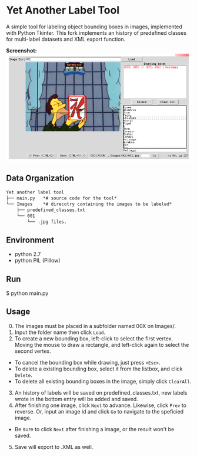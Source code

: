Yet Another Label Tool
===============

A simple tool for labeling object bounding boxes in images, implemented with Python Tkinter.
This fork implements an history of predefined classes for multi-label datasets and XML export function.

**Screenshot:**
![Label Tool](./screen.png)

Data Organization
-----------------
```
Yet another label tool
├── main.py   *# source code for the tool*
└── Images    *# direcotry containing the images to be labeled*
    ├── predefined_classes.txt
    └── 001
        └── .jpg files.
```
Environment
----------
- python 2.7
- python PIL (Pillow)

Run
-------
$ python main.py

Usage
-----
0. The images must be placed in a subfolder named 00X on Images/.
1. Input the folder name then click `Load`.
2. To create a new bounding box, left-click to select the first vertex. Moving the mouse to draw a rectangle, and left-click again to select the second vertex.
  - To cancel the bounding box while drawing, just press `<Esc>`.
  - To delete a existing bounding box, select it from the listbox, and click `Delete`.
  - To delete all existing bounding boxes in the image, simply click `ClearAll`.
3. An history of labels will be saved on predefined_classes.txt, new labels wrote in the bottom entry will be added and saved.
4. After finishing one image, click `Next` to advance. Likewise, click `Prev` to reverse. Or, input an image id and click `Go` to navigate to the speficied image.
  - Be sure to click `Next` after finishing a image, or the result won't be saved.
5. Save will export to .XML as well.
